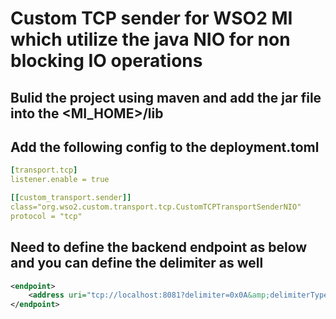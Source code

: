 # Custom TCP sender for WSO2 MI which utilize the java NIO for non blocking IO operations
## Bulid the project using maven and add the jar file into the <MI_HOME>/lib <br />

## Add the following config to the deployment.toml <br />

```yaml
[transport.tcp]
listener.enable = true

[[custom_transport.sender]]
class="org.wso2.custom.transport.tcp.CustomTCPTransportSenderNIO"
protocol = "tcp"

```
## Need to define the backend endpoint as below and you can define the delimiter as well <br />

```xml
<endpoint>
    <address uri="tcp://localhost:8081?delimiter=0x0A&amp;delimiterType=byte"/>
</endpoint>
```